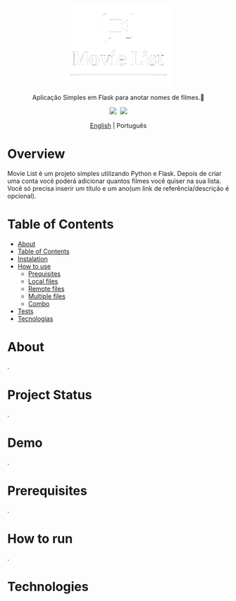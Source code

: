 <p align="center">
  
  <img src="movie_list.png">

</p>

<p align="center">Aplicação Simples em Flask para anotar nomes de filmes.🎥 </p>

<p align="center">
  <img src="https://img.shields.io/badge/license-MIT-blue?style=for-the-badge">&nbsp;
  <img src="https://img.shields.io/badge/release-v0.0.1-blue?style=for-the-badge">
</p>
<p align="center"> <a href="#">English</a> | Português

# Overview

Movie List é um projeto simples utilizando Python e Flask. Depois de criar uma conta você poderá adicionar quantos filmes você quiser na sua lista. Você só precisa inserir um título e um ano(um link de referência/descrição é opcional).

# Table of Contents

<!--ts-->
   * [About](#About)
   * [Table of Contents](#tabela-de-conteudo)
   * [Instalation](#instalacao)
   * [How to use](#como-usar)
      * [Prequisites](#pre-requisitos)
      * [Local files](#local-files)
      * [Remote files](#remote-files)
      * [Multiple files](#multiple-files)
      * [Combo](#combo)
   * [Tests](#testes)
   * [Tecnologias](#tecnologias)
<!--te-->

# About
  .

# Project Status

.

# Demo

.

# Prerequisites

.

# How to run

.

# Technologies
